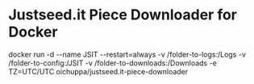 # Justseed.it Piece Downloader for Docker

docker run -d --name JSIT --restart=always -v /folder-to-logs:/Logs -v /folder-to-config:/JSIT -v /folder-to-downloads:/Downloads -e TZ=UTC/UTC oichuppa/justseed.it-piece-downloader
